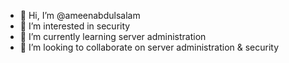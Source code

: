 - 👋 Hi, I’m @ameenabdulsalam
- 👀 I’m interested in security
- 🌱 I’m currently learning server administration
- 💞️ I’m looking to collaborate on server administration & security

<!---
ameenabdulsalam/ameenabdulsalam is a ✨ special ✨ repository because its `README.md` (this file) appears on your GitHub profile.
You can click the Preview link to take a look at your changes.
--->
